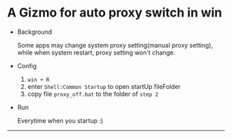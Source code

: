 # A Gizmo for auto proxy switch in win

- Background

  Some apps may change system proxy setting(manual proxy setting), while when system restart, proxy setting won't change.

- Config

  1. `win + R`
  2. enter `Shell:Common Startup` to open startUp fileFolder
  3. copy  file `proxy_off.bat` to  the folder of `step 2`

- Run

  Everytime when you startup :)

- - -
